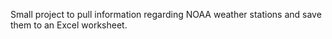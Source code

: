 Small project to pull information regarding NOAA weather stations and save them to an Excel worksheet.
